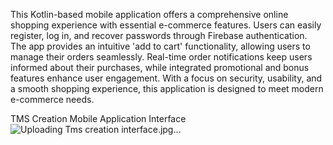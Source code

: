 This Kotlin-based mobile application offers a comprehensive online shopping experience with essential e-commerce features. Users can easily register, log in, and recover passwords through Firebase authentication. The app provides an intuitive 'add to cart' functionality, allowing users to manage their orders seamlessly. Real-time order notifications keep users informed about their purchases, while integrated promotional and bonus features enhance user engagement. With a focus on security, usability, and a smooth shopping experience, this application is designed to meet modern e-commerce needs.

TMS Creation Mobile Application Interface
![Uploading Tms creation interface.jpg…]()
